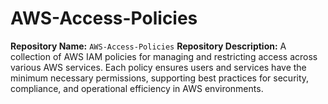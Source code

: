 # AWS-Access-Policies
**Repository Name:** `AWS-Access-Policies`  **Repository Description:** A collection of AWS IAM policies for managing and restricting access across various AWS services. Each policy ensures users and services have the minimum necessary permissions, supporting best practices for security, compliance, and operational efficiency in AWS environments.
